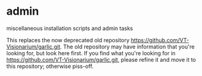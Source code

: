 # admin
miscellaneous installation scripts and admin tasks

This replaces the now deprecated old repository
https://github.com/VT-Visionarium/garlic.git.  The old repository may have
information that you're looking for, but look here first.  If you find
what you're looking for in https://github.com/VT-Visionarium/garlic.git,
please refine it and move it to this repository; otherwise piss-off.
